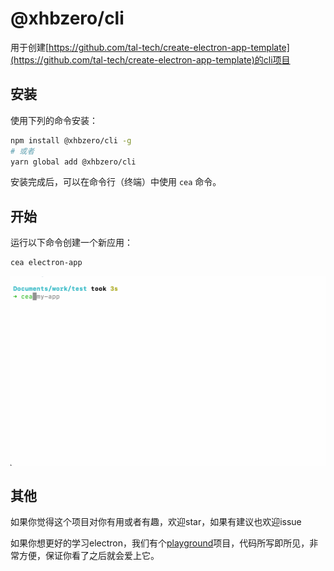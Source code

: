 # @xhbzero/cli


用于创建[https://github.com/tal-tech/create-electron-app-template](https://github.com/tal-tech/create-electron-app-template)的cli项目

## 安装

使用下列的命令安装：

```sh
npm install @xhbzero/cli -g
# 或者
yarn global add @xhbzero/cli
```

安装完成后，可以在命令行（终端）中使用 `cea` 命令。

## 开始

运行以下命令创建一个新应用：

```sh
cea electron-app
```

![(create)](resoures/create.gif)

## 其他

如果你觉得这个项目对你有用或者有趣，欢迎star，如果有建议也欢迎issue

如果你想更好的学习electron，我们有个[playground](https://github.com/tal-tech/electron-playground)项目，代码所写即所见，非常方便，保证你看了之后就会爱上它。
